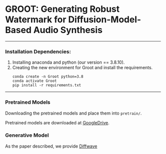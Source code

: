 # GROOT: Generating Robust Watermark for Diffusion-Model-Based Audio Synthesis

------
### Installation Dependencies:
1. Installing anaconda and python (our version == 3.8.10).
2. Creating the new environment for Groot and install the requirements.
   ~~~
   conda create -n Groot python=3.8
   conda activate Groot
   pip install -r requirements.txt
   ~~~

------
### Pretrained Models
Downloading the pretrained models and place them into `pretrain/`.

Pretrained models are downloaded at [GoogleDrive](https://drive.google.com/drive/folders/1JTxQvPA-nnhVzMTh5wwwUtMMCT-fQVPg).

### Generative Model
As the paper described, we provide [Diffwave]()
  

